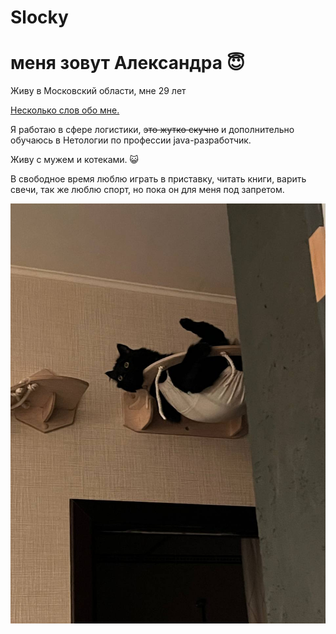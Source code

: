 # Slocky
# меня зовут Александра :innocent:
Живу в Московский области, мне 29 лет


<u>Несколько слов обо мне.</u> 

Я работаю в сфере логистики, ~~это жутко скучно~~ и дополнительно обучаюсь в Нетологии по профессии java-разработчик.

Живу с мужем и котеками. :smiley_cat:

В свободное время люблю играть в приставку, читать книги, варить свечи, так же люблю спорт, но пока он для меня под запретом. 

![фото котика](/2023-05-01%2019.56.44.jpg)